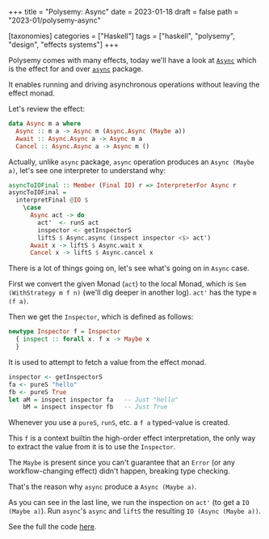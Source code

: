 +++
title = "Polysemy: Async"
date = 2023-01-18
draft = false
path = "2023-01/polysemy-async"

[taxonomies]
categories = ["Haskell"]
tags = ["haskell", "polysemy", "design", "effects systems"]
+++

Polysemy comes with many effects, today we'll have a look at [`Async`](https://hackage.haskell.org/package/polysemy-1.7.1.0/docs/Polysemy-Async.html) which is the effect for and over [`async`](https://hackage.haskell.org/package/async) package.

It enables running and driving asynchronous operations without leaving the effect monad.

Let's review the effect:

```haskell
data Async m a where
  Async :: m a -> Async m (Async.Async (Maybe a))
  Await :: Async.Async a -> Async m a
  Cancel :: Async.Async a -> Async m ()
```

Actually, unlike `async` package, `async` operation produces an `Async (Maybe a)`, let's see one interpreter to understand why:

```haskell
asyncToIOFinal :: Member (Final IO) r => InterpreterFor Async r
asyncToIOFinal =
  interpretFinal @IO $
    \case
      Async act -> do
        act'  <- runS act
        inspector <- getInspectorS
        liftS $ Async.async (inspect inspector <$> act')
      Await x -> liftS $ Async.wait x
      Cancel x -> liftS $ Async.cancel x
```

There is a lot of things going on, let's see what's going on in `Async` case.

First we convert the given Monad (`act`) to the local Monad, which is `Sem (WithStrategy m f n)` (we'll dig deeper in another log).
`act'` has the type `m (f a)`.

Then we get the `Inspector`, which is defined as follows:

```haskell
newtype Inspector f = Inspector
  { inspect :: forall x. f x -> Maybe x
  }
```

It is used to attempt to fetch a value from the effect monad.

```haskell
inspector <- getInspectorS
fa <- pureS "hello"
fb <- pureS True
let aM = inspect inspector fa   -- Just "hello"
    bM = inspect inspector fb   -- Just True
```

Whenever you use a `pureS`, `runS`, etc. a `f a` typed-value is created.

This `f` is a context builtin the high-order effect interpretation, the only way to extract the value from it is to use the `Inspector`.

The `Maybe` is present since you can't guarantee that an `Error` (or any workflow-changing effect) didn't happen, breaking type checking.

That's the reason why `async` produce a `Async (Maybe a)`.

As you can see in the last line, we run the inspection on `act'` (to get a `IO (Maybe a)`).
Run `async`'s `async` and `liftS` the resulting `IO (Async (Maybe a))`.

See the full the code [here](https://hackage.haskell.org/package/polysemy-1.7.1.0/docs/src/Polysemy.Async.html).
